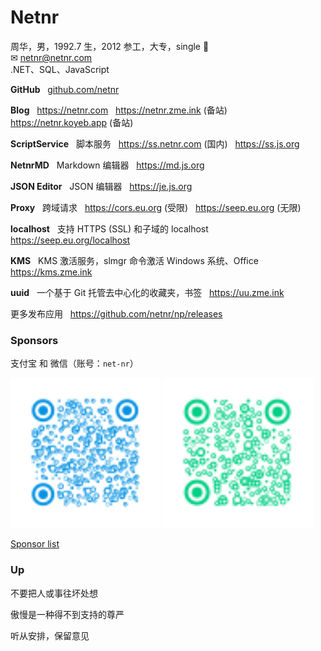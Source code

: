 # Netnr
周华，男，1992.7 生，2012 参工，大专，single 🤣  
✉ netnr@netnr.com  
.NET、SQL、JavaScript


**GitHub**
&nbsp; [github.com/netnr](https://github.com/netnr) 

**Blog**
&nbsp; https://netnr.com
&nbsp; https://netnr.zme.ink (备站)
&nbsp; https://netnr.koyeb.app (备站)

**ScriptService**
&nbsp; 脚本服务
&nbsp; https://ss.netnr.com (国内)
&nbsp; https://ss.js.org

**NetnrMD**
&nbsp; Markdown 编辑器
&nbsp; https://md.js.org

**JSON Editor**
&nbsp; JSON 编辑器
&nbsp; https://je.js.org

**Proxy**
&nbsp; 跨域请求
&nbsp; https://cors.eu.org (受限)
&nbsp; https://seep.eu.org (无限)

**localhost**
&nbsp; 支持 HTTPS (SSL) 和子域的 localhost
&nbsp; https://seep.eu.org/localhost

**KMS**
&nbsp; KMS 激活服务，slmgr 命令激活 Windows 系统、Office
&nbsp; https://kms.zme.ink

**uuid**
&nbsp; 一个基于 Git 托管去中心化的收藏夹，书签
&nbsp; https://uu.zme.ink

更多发布应用
&nbsp; https://github.com/netnr/np/releases


### Sponsors
支付宝 和 微信（账号：`net-nr`）  

<img src="static/donate/alipay.svg" title="支付宝" height="240" />
<img src="static/donate/wechat.svg" title="微信，微信账号：net-nr" height="240" />

[Sponsor list](SPONSORS.md)


### Up
不要把人或事往坏处想

傲慢是一种得不到支持的尊严

听从安排，保留意见